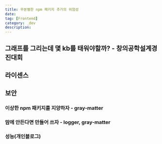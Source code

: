 ```yaml
---
title: 무분별한 npm 패키지 추가의 위험성
date:
tag: [Frontend]
category: _dev
description:
---
```


## 그래프를 그리는데 몇 kb를 태워야할까? - 창의공학설계경진대회

## 라이센스

## 보안

### 이상한 npm 패키지를 지양하자 - gray-matter

### 맘에 안든다면 만들어 쓰자 - logger, gray-matter

### 성능(개인블로그)

